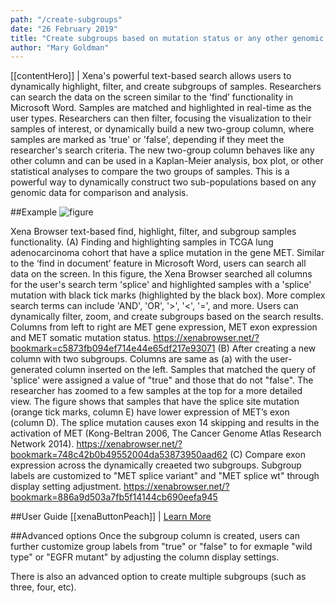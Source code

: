 ```yaml
---
path: "/create-subgroups"
date: "26 February 2019"
title: "Create subgroups based on mutation status or any other genomic data"
author: "Mary Goldman"
---
```


[[contentHero]]
| Xena's powerful text-based search allows users to dynamically highlight, filter, and create subgroups of samples. Researchers can search the data on the screen similar to the ‘find’ functionality in Microsoft Word. Samples are matched and highlighted in real-time as the user types. Researchers can then filter, focusing the visualization to their samples of interest, or dynamically build a new two-group column, where samples are marked as 'true' or 'false', depending if they meet the researcher's search criteria. The new two-group column behaves like any other column and can be used in a Kaplan-Meier analysis, box plot, or other statistical analyses to compare the two groups of samples. This is a powerful way to dynamically construct two sub-populations based on any genomic data for comparison and analysis.

##Example
![figure](/images/subgroupslice.png)

Xena Browser text-based find, highlight, filter, and subgroup samples functionality. (A) Finding and highlighting samples in TCGA lung adenocarcinoma cohort that have a splice mutation in the gene MET. Similar to the ‘find in document’ feature in Microsoft Word, users can search all data on the screen. In this figure, the Xena Browser searched all columns for the user's search term 'splice' and highlighted samples with a 'splice' mutation with black tick marks (highlighted by the black box).  More complex search terms can include 'AND', 'OR', '>', '<', '=', and more. Users can dynamically filter, zoom, and create subgroups based on the search results. Columns from left to right are MET gene expression, MET exon expression and MET somatic mutation status.  https://xenabrowser.net/?bookmark=c5873fb094ef714e44e65df217e93071
(B) After creating a new column with two subgroups. Columns are same as (a) with the user-generated column inserted on the left. Samples that matched the query of 'splice' were assigned a value of "true" and those that do not "false". The researcher has zoomed to a few samples at the top for a more detailed view. The figure shows that samples that have the splice site mutation (orange tick marks, column E) have lower expression of MET’s exon (column D). The splice mutation causes exon 14 skipping and results in the activation of MET (Kong-Beltran 2006, The Cancer Genome Atlas Research Network 2014). https://xenabrowser.net/?bookmark=748c42b0b49552004da53873950aad62 (C) Compare exon expression across the dynamically creaeted two subgroups. Subgroup labels are customized to "MET splice variant" and "MET splice wt" through display setting adjustment. https://xenabrowser.net/?bookmark=886a9d503a7fb5f14144cb690eefa945

##User Guide
[[xenaButtonPeach]]
| [Learn More](https://ucsc-xena.gitbook.io/project/how-do-i/how-do-i-make-subgroups)

##Advanced options
Once the subgroup column is created, users can further customize group labels from "true" or "false" to for exmaple "wild type" or "EGFR mutant" by adjusting the column display settings.

There is also an advanced option to create multiple subgroups (such as three, four, etc).
